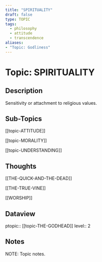 ```yaml
---
title: "SPIRITUALITY"
draft: false
type: TOPIC
tags:
  - philosophy
  - attitude
  - transcendence
aliases: 
- "Topic: Godliness"
---
```

# Topic: SPIRITUALITY 
## Description
Sensitivity or attachment to religious values.

## Sub-Topics

[[topic-ATTITUDE]]

[[topic-MORALITY]]

[[topic-UNDERSTANDING]]

## Thoughts
[[THE-QUICK-AND-THE-DEAD]]

[[THE-TRUE-VINE]]

[[WORSHIP]]

## Dataview
ptopic:: [[topic-THE-GODHEAD]]
level:: 2

## Notes
NOTE: Topic notes.